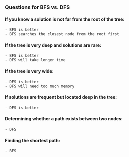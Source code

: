 ### Questions for BFS vs. DFS

#### If you know a solution is not far from the root of the tree:
    - BFS is better
	- BFS searches the closest node from the root first

#### If the tree is very deep and solutions are rare: 
    - BFS is better
	- DFS will take longer time

#### If the tree is very wide:
    - DFS is better
	- BFS will need too much memory

#### If solutions are frequent but located deep in the tree:
    - DFS is better

#### Determining whether a path exists between two nodes:
    - DFS

#### Finding the shortest path:
    - BFS